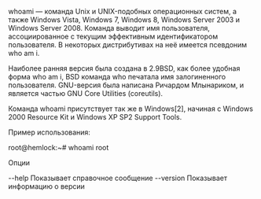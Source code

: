 whoami — команда Unix и UNIX-подобных операционных систем, а также Windows Vista, Windows 7, Windows 8, Windows Server 2003 и Windows Server 2008. Команда выводит имя пользователя, ассоциированное с текущим эффективным идентификатором пользователя. В некоторых дистрибутивах на неё имеется псевдоним who am i.

Наиболее ранняя версия была создана в 2.9BSD, как более удобная форма who am i, BSD команда who печатала имя залогиненного пользователя. GNU-версия была написана Ричардом Млынариком, и является частью GNU Core Utilities (coreutils). 

Команда whoami присутствует так же в Windows[2], начиная с Windows 2000 Resource Kit и Windows XP SP2 Support Tools. 

Пример использования:

root@hemlock:~# whoami
root

Опции

--help
    Показывает справочное сообщение
--version
    Показывает информацию о версии 


